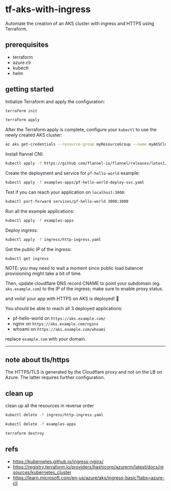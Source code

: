 # tf-aks-with-ingress

Automate the creation of an AKS cluster with ingress and HTTPS using Terraform.

## prerequisites

- terraform
- azure cli
- kubectl
- helm

## getting started

Initialize Terraform and apply the configuration:

```sh
terraform init

terraform apply
```

After the Terraform apply is complete, configure your `kubectl` to use the newly created AKS cluster:

```sh
az aks get-credentials --resource-group myResourceGroup --name myAKSCluster
```

Install flannel CNI:

```sh
kubectl apply -f https://github.com/flannel-io/flannel/releases/latest/download/kube-flannel.yml
```

Create the deployment and service for `pf-hello-world` example:

```sh
kubectl apply -f examples-apps/pf-hello-world-deploy-svc.yaml
```

Test if you can reach your application on `localhost:3000`:

```sh
kubectl port-forward services/pf-hello-world 3000:3000
```

Run all the example applications:

```sh
kubectl apply -f examples-apps
```

Deploy ingress:

```sh
kubectl apply -f ingress/http-ingress.yaml
```

Get the public IP of the ingress:

```sh
kubectl get ingress
```

NOTE: you may need to wait a moment since public load balancer provisioning might take a bit of time.

Then, update cloudflare DNS record CNAME to point your subdomain (eg. `aks.example.com`) to the IP of the ingress; make sure to enable proxy status.

and voila! your app with HTTPS on AKS is deployed! 🚀

You should be able to reach all 3 deployed applications:

- pf-hello-world on `https://aks.example.com/`
- nginx on `https://aks.example.com/nginx`
- whoami on `https://aks.example.com/whoami`

replace `example.com` with your domain.

---

## note about tls/https

The HTTPS/TLS is generated by the Cloudflare proxy and not on the LB on Azure. The latter requires further configuration.

## clean up

clean up all the resources in reverse order

```sh
kubectl delete -f ingress/http-ingress.yaml

kubectl delete -f examples-apps

terraform destroy
```

## refs

- https://kubernetes.github.io/ingress-nginx/
- https://registry.terraform.io/providers/hashicorp/azurerm/latest/docs/resources/kubernetes_cluster
- https://learn.microsoft.com/en-us/azure/aks/ingress-basic?tabs=azure-cli
